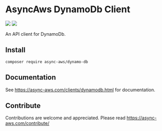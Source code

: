 # AsyncAws DynamoDb Client

![](https://github.com/async-aws/dynamo-db/workflows/Tests/badge.svg?branch=master)
![](https://github.com/async-aws/dynamo-db/workflows/BC%20Check/badge.svg?branch=master)

An API client for DynamoDb.

## Install

```cli
composer require async-aws/dynamo-db
```

## Documentation

See https://async-aws.com/clients/dynamodb.html for documentation.

## Contribute

Contributions are welcome and appreciated. Please read https://async-aws.com/contribute/
